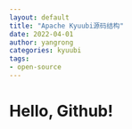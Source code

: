 ```yaml
---
layout: default
title: "Apache Kyuubi源码结构"
date: 2022-04-01 
author: yangrong
categories: kyuubi
tags: 
- open-source
---
```


# Hello, Github!
